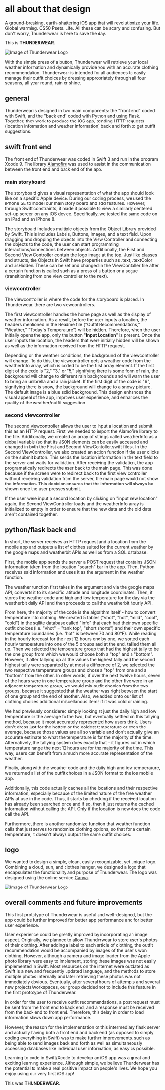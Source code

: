# all about that design

A ground-breaking, earth-shattering iOS app that will revolutionize your life. Global warming. CS50 Psets. Life. All these can be scary and confusing. But don't worry, Thunderwear is here to save the day.

This is **THUNDERWEAR**.

![Image of Thunderwear Logo](https://github.com/azhou4/thunderwear/blob/master/iTunesArtwork%403x.png)

With the simple press of a button, Thunderwear will retrieve your local weather information and dynamically provide you with an accurate clothing recommendation. Thunderwear is intended for all audiences to easily manage their outfit choices by dressing appropriately through all four seasons, all year round, rain or shine.

## general

Thunderwear is designed in two main components: the "front end" coded with Swift, and the "back end" coded with Python and using Flask. Together, they work to produce the iOS app, sending HTTP requests (location information and weather information) back and forth to get outfit suggestions.

## swift front end

The front end of Thunderwear was coded in Swift 3 and run in the program Xcode 9. The library [Alamofire](https://github.com/Alamofire/Alamofire) was used to assist in the communication between the front end and back end of the app.

### main storyboard

The storyboard gives a visual representation of what the app should look like on a specific Apple device. During our coding process, we used the iPhone SE to model our main story board and add features. However, through Swift constraints, it made it possible to view a similarly centered set-up screen on any iOS device. Specifically, we tested the same code on an iPad and an iPhone 8. 

The storyboard includes multiple objects from the Object Library provided by Swift. This is includes Labels, Buttons, Images, and a text field. Upon dragging and dropping the objects into the View Controller and connecting the objects to the code, the user can start programming interactions/connections between objects. Additionally, the First and Second View Controller contain the logo image at the top. Just like classes and structs, the Objects in Swift have properties such as .text, .textColor and .isHidden. These can be set and changed in the ViewContoller file after a certain function is called such as a press of a button or a segue (transitioning from one view controller to the next).

### viewcontroller

The viewcontroller is where the code for the storyboard is placed. In Thunderwear, there are two viewcontrollers.

The first viewcontroller handles the home page as well as the display of weather information. As a result, before the user inputs a location, the headers mentioned in the Readme file ("Outfit Recommendations," "Weather," "Today's Temperature") will be hidden. Therefore, when the user initially opens the app, only the button "**Input Location**" is present. Once the user inputs the location, the headers that were initially hidden will be shown as well as the information received from the HTTP request.

Depending on the weather conditions, the background of the viewcontroller will change. To do this, the viewcontroller gets a weather code from the weatherInfo array, which is coded to be the first array element. If the first digit of the code is "2," "3," or "5," signifying there is some form of rain, the background will change to different rain backgrounds and will warn the user to bring an umbrella and a rain jacket. If the first digit of the code is "6", signifying there is snow, the background will change to a snowy picture. The default image is a blue solid background. This design enhances the visual appeal of the app, improves user experience, and enhances the quality of the weather/outfit suggestion.

### second viewcontroller

The second viewcontroller allows the user to input a location and submit this as an HTTP request. First, we needed to import the Alamofire library to the file. Additionally, we created an array of strings called weatherInfo as a global variable (so that its JSON elements can be easily accessed and changed in both the First and Second ViewContoller.swift files). In the Second ViewController, we also created an action function if the user clicks on the submit button. This sends the location information in the text field to the server and waits for validation. After receiving the validation, the app programatically redirects the user back to the main page. This was done because if the screen were to redirect back to the first view controller without receiving validation from the server, the main page would not show the information. This decision ensures that the information will always be shown once the user presses submit.

If the user were input a second location by clicking on "input new location" again, the Second ViewController loads and the weatherInfo array is initialized to empty in order to ensure that the new data and the old data aren't contained together.

## python/flask back end

In short, the server receives an HTTP request and a location from the mobile app and outputs a list of clothes suited for the current weather by the google maps and weatherbit APIs as well as from a SQL database.

First, the mobile app sends the server a POST request that contains JSON information taken from the location "search" bar in the app. Then, Python receives said information and uses it as the argument in the weather function. 

The weather function first takes in the argument and via the google maps API, converts it to its specific latitude and longitude coordinates. Then, it stores the weather code and high and low temperature for the day via the weatherbit daily API and then proceeds to call the weatherbit hourly API. 

From here, the majority of the code is the algorithm itself - how to convert temperature into clothing. We created 5 tables ("vhot", "hot", "mild", "cool", "cold") in the sqllite database called "info" that each had their own specific outfit choices (i.e. "vhot" = "tank top", "short shorts") and their own specific temperature boundaries (i.e. "hot" is between 70 and 80°F). While reading in the hourly forecast for the next 12 hours one by one, we sorted each hourly temperature into one of the 5 groups and at the end, tallied them all up. Then we selected the temperature group that had the highest tally to be the one group from which we would choose both a "top" and a "bottom". However, if after tallying up all the values the highest tally and the second highest tally were separated by at most a difference of 2, we selected the two respective temperature groups and chose a "top" from one and a "bottom" from the other. In other words, if over the next twelve hours, seven of the hours were in one temperature group and the other five were in an adjacent temperature group, we would mix outfit chocies from the two groups, because it suggested that the weather was right between the start of one group and the end of another. Also, we added onto our list of clothing choices additional miscellanous items if it was cold or raining. 

We had previously considered simply looking at just the daily high and low temperature or the average fo the two, but eventually settled on this tallying method, because it most accurately represented how users think. Users don't dress just for the hottest or the coldest temperature or even the average, because those values are all so variable and don't actually give an accurate estimate to what the temperature is for the majority of the time. Alternatively, the tallying system does exactly that - it figures out in which temperature range the next 12 hours are for the majority of the time. This way, users can benefit from a much more accurate representation of the weather.

Finally, along with the weather code and the daily high and low temperature, we returned a list of the outfit choices in a JSON format to the ios mobile app.

Additionally, this code actually caches all the locations and their respective information, especially because of the limited nature of the free weather APIs at use in the code. Thus, it starts by checking if the received location has already been searched once and if so, then it just returns the cached information without calling the API. Only if the location is new does the code call the API. 

Furthermore, there is another randomize function that weather function calls that just serves to randomize clothing options, so that for a certain temperature, it doesn't always output the same outfit choices. 


## logo

We wanted to design a simple, clean, easily recognizable, yet unique logo. Combining a cloud, sun, and clothes hanger, we designed a logo that encapsulates the functionality and purpose of Thunderwear. The logo was designed using the online service [Canva](https://www.canva.com/).

![Image of Thunderwear Logo](https://github.com/azhou4/thunderwear/blob/master/Icon-App-83.5x83.5%402x.png)


## overall comments and future improvements

This first prototype of Thunderwear is useful and well-designed, but the app could be further improved for better app performance and for better user experience.

User experience could be greatly improved by incorporating an image aspect. Originally, we planned to allow Thunderwear to store user's photos of their clothing. After adding a label to each article of clothing, the outfit recommendation would be accompanied by images of the user's won clothing. However, although a camera and image loader from the Apple photo library were easy to implement, storing these images was not easily implemented in Swift. Most resources on the internet were outdated as Swift is a new and frequently updated language, and the methods to store multiple photos internally and later retrieving these photos was not immediately obvious. Eventually, after several hours of attempts and several new projects/workspaces, our group decided not to include this feature in the first prototype of Thunderwear.

In order for the user to receive outfit recommendations, a post request must be sent from the front end to back end, and a response must be received from the back end to front end. Therefore, this delay in order to load information slows down app performance.

However, the reason for the implementation of this intermediary flask server and actually having both a front end and back end (as opposed to simply coding everything in Swift) was to make further improvements, such as being able to send images back and forth as well as simultaneously accessing databases like individual user information, as easy as possible. 

Learning to code in Swift/Xcode to develop an iOS app was a great and exciting learning experience. Although simple, we believe Thunderwear has the potential to make a real positive impact on people's lives. We hope you enjoy using our very first iOS app!

This was **THUNDERWEAR**.
